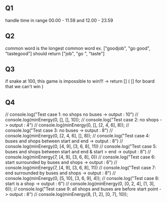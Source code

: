 ## Q1
handle time in range 00.00 - 11.59 and 12.00 - 23.59
## Q2
common word is the longest common word ex. ["goodjob", "go good", "tastegood"] should return ["job", "go ", "taste"]
## Q3
if snake at 100, this game is impossible to win!!! -> return []
( [] for board that we can't win )
## Q4
// console.log("Test case 1: no shops no buses -> output : 10")
// console.log(minEnergy(0, [], [], 10));
// console.log("Test case 2: no shops -> output : 4")
// console.log(minEnergy(0, [], [2, 4, 6], 8));
// console.log("Test case 3: no buses -> output : 8")
// console.log(minEnergy(0, [2, 4, 6], [], 8));
// console.log("Test case 4: buses and shops between start and end -> output : 8")
// console.log(minEnergy(0, [4, 9], [3, 6, 8], 11))
// console.log("Test case 5: buses and shops between start and end & start > end -> output : 8")
// console.log(minEnergy(7, [4, 9], [3, 6, 8], 0))
// console.log("Test case 6: start surrounded by buses and shops -> output : 6")
// console.log(minEnergy(7, [4, 9], [3, 6, 8], 11))
// console.log("Test case 7: end surrounded by buses and shops -> output : 8")
// console.log(minEnergy(0, [5, 10], [3, 6, 9], 4));
// console.log("Test case 8: start is a shop -> output : 6")
// console.log(minEnergy(0, [0, 2, 4], [1, 3], 6));
// console.log("Test case 9: all shops and buses are before start point -> output : 8")
// console.log(minEnergy(8, [1, 2], [0, 7], 10));
